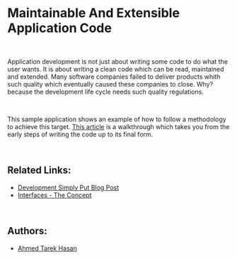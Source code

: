 # Maintainable And Extensible Application Code

<br/>

Application development is not just about writing some code to do what the user wants. It is about writing a clean code which can be read, maintained and extended. Many software companies failed to deliver products whith such quality which eventually caused these companies to close. Why? because the development life cycle needs such quality regulations.

<br/>

This sample application shows an example of how to follow a methodology to achieve this target. [This article](http://developmentsimplyput.blogspot.com.eg/2012/10/one-of-methodologies-to-write-clean.html) is a walkthrough which takes you from the early steps of writing the code up to its final form.

<br/>

## Related Links:
* [Development Simply Put Blog Post](http://developmentsimplyput.blogspot.com.eg/2012/10/one-of-methodologies-to-write-clean.html)
* [Interfaces - The Concept](http://developmentsimplyput.blogspot.com.eg/2012/09/interfaces-concept.html)

<br/>

## Authors:
* [Ahmed Tarek Hasan](https://linkedin.com/in/atarekhasan)
